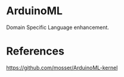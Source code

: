 # ArduinoML
Domain Specific Language enhancement.

# References
https://github.com/mosser/ArduinoML-kernel
